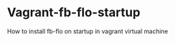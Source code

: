 Vagrant-fb-flo-startup
======================

How to install fb-flo on startup in vagrant virtual machine
